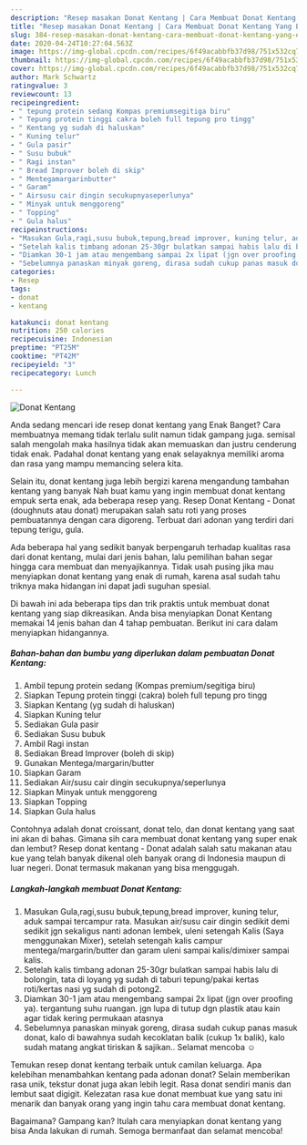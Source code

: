 ```yaml
---
description: "Resep masakan Donat Kentang | Cara Membuat Donat Kentang Yang Enak dan Simpel"
title: "Resep masakan Donat Kentang | Cara Membuat Donat Kentang Yang Enak dan Simpel"
slug: 384-resep-masakan-donat-kentang-cara-membuat-donat-kentang-yang-enak-dan-simpel
date: 2020-04-24T10:27:04.563Z
image: https://img-global.cpcdn.com/recipes/6f49acabbfb37d98/751x532cq70/donat-kentang-foto-resep-utama.jpg
thumbnail: https://img-global.cpcdn.com/recipes/6f49acabbfb37d98/751x532cq70/donat-kentang-foto-resep-utama.jpg
cover: https://img-global.cpcdn.com/recipes/6f49acabbfb37d98/751x532cq70/donat-kentang-foto-resep-utama.jpg
author: Mark Schwartz
ratingvalue: 3
reviewcount: 13
recipeingredient:
- " tepung protein sedang Kompas premiumsegitiga biru"
- " Tepung protein tinggi cakra boleh full tepung pro tingg"
- " Kentang yg sudah di haluskan"
- " Kuning telur"
- " Gula pasir"
- " Susu bubuk"
- " Ragi instan"
- " Bread Improver boleh di skip"
- " Mentegamargarinbutter"
- " Garam"
- " Airsusu cair dingin secukupnyaseperlunya"
- " Minyak untuk menggoreng"
- " Topping"
- " Gula halus"
recipeinstructions:
- "Masukan Gula,ragi,susu bubuk,tepung,bread improver, kuning telur, aduk sampai tercampur rata. Masukan air/susu cair dingin sedikit demi sedikit jgn sekaligus nanti adonan lembek, uleni setengah Kalis (Saya menggunakan Mixer), setelah setengah kalis campur mentega/margarin/butter dan garam uleni sampai kalis/dimixer sampai kalis."
- "Setelah kalis timbang adonan 25-30gr bulatkan sampai habis lalu di bolongin, tata di loyang yg sudah di taburi tepung/pakai kertas roti/kertas nasi yg sudah di potong2."
- "Diamkan 30-1 jam atau mengembang sampai 2x lipat (jgn over proofing ya). tergantung suhu ruangan. jgn lupa di tutup dgn plastik atau kain agar tidak kering permukaan atasnya"
- "Sebelumnya panaskan minyak goreng, dirasa sudah cukup panas masuk donat, kalo di bawahnya sudah kecoklatan balik (cukup 1x balik), kalo sudah matang angkat tiriskan &amp; sajikan.. Selamat mencoba ☺️"
categories:
- Resep
tags:
- donat
- kentang

katakunci: donat kentang 
nutrition: 250 calories
recipecuisine: Indonesian
preptime: "PT25M"
cooktime: "PT42M"
recipeyield: "3"
recipecategory: Lunch

---
```



![Donat Kentang](https://img-global.cpcdn.com/recipes/6f49acabbfb37d98/751x532cq70/donat-kentang-foto-resep-utama.jpg)

Anda sedang mencari ide resep donat kentang yang Enak Banget? Cara membuatnya memang tidak terlalu sulit namun tidak gampang juga. semisal salah mengolah maka hasilnya tidak akan memuaskan dan justru cenderung tidak enak. Padahal donat kentang yang enak selayaknya memiliki aroma dan rasa yang mampu memancing selera kita.

Selain itu, donat kentang juga lebih bergizi karena mengandung tambahan kentang yang banyak Nah buat kamu yang ingin membuat donat kentang empuk serta enak, ada beberapa resep yang. Resep Donat Kentang - Donat (doughnuts atau donat) merupakan salah satu roti yang proses pembuatannya dengan cara digoreng. Terbuat dari adonan yang terdiri dari tepung terigu, gula.

Ada beberapa hal yang sedikit banyak berpengaruh terhadap kualitas rasa dari donat kentang, mulai dari jenis bahan, lalu pemilihan bahan segar hingga cara membuat dan menyajikannya. Tidak usah pusing jika mau menyiapkan donat kentang yang enak di rumah, karena asal sudah tahu triknya maka hidangan ini dapat jadi suguhan spesial.


Di bawah ini ada beberapa tips dan trik praktis untuk membuat donat kentang yang siap dikreasikan. Anda bisa menyiapkan Donat Kentang memakai 14 jenis bahan dan 4 tahap pembuatan. Berikut ini cara dalam menyiapkan hidangannya.

<!--inarticleads1-->

##### Bahan-bahan dan bumbu yang diperlukan dalam pembuatan Donat Kentang:

1. Ambil  tepung protein sedang (Kompas premium/segitiga biru)
1. Siapkan  Tepung protein tinggi (cakra) boleh full tepung pro tingg
1. Siapkan  Kentang (yg sudah di haluskan)
1. Siapkan  Kuning telur
1. Sediakan  Gula pasir
1. Sediakan  Susu bubuk
1. Ambil  Ragi instan
1. Sediakan  Bread Improver (boleh di skip)
1. Gunakan  Mentega/margarin/butter
1. Siapkan  Garam
1. Sediakan  Air/susu cair dingin secukupnya/seperlunya
1. Siapkan  Minyak untuk menggoreng
1. Siapkan  Topping
1. Siapkan  Gula halus


Contohnya adalah donat croissant, donat telo, dan donat kentang yang saat ini akan di bahas. Gimana sih cara membuat donat kentang yang super enak dan lembut? Resep donat kentang - Donat adalah salah satu makanan atau kue yang telah banyak dikenal oleh banyak orang di Indonesia maupun di luar negeri. Donat termasuk makanan yang bisa menggugah. 

<!--inarticleads2-->

##### Langkah-langkah membuat Donat Kentang:

1. Masukan Gula,ragi,susu bubuk,tepung,bread improver, kuning telur, aduk sampai tercampur rata. Masukan air/susu cair dingin sedikit demi sedikit jgn sekaligus nanti adonan lembek, uleni setengah Kalis (Saya menggunakan Mixer), setelah setengah kalis campur mentega/margarin/butter dan garam uleni sampai kalis/dimixer sampai kalis.
1. Setelah kalis timbang adonan 25-30gr bulatkan sampai habis lalu di bolongin, tata di loyang yg sudah di taburi tepung/pakai kertas roti/kertas nasi yg sudah di potong2.
1. Diamkan 30-1 jam atau mengembang sampai 2x lipat (jgn over proofing ya). tergantung suhu ruangan. jgn lupa di tutup dgn plastik atau kain agar tidak kering permukaan atasnya
1. Sebelumnya panaskan minyak goreng, dirasa sudah cukup panas masuk donat, kalo di bawahnya sudah kecoklatan balik (cukup 1x balik), kalo sudah matang angkat tiriskan &amp; sajikan.. Selamat mencoba ☺️


Temukan resep donat kentang terbaik untuk camilan keluarga. Apa kelebihan menambahkan kentang pada adonan donat? Selain memberikan rasa unik, tekstur donat juga akan lebih legit. Rasa donat sendiri manis dan lembut saat digigit. Kelezatan rasa kue donat membuat kue yang satu ini menarik dan banyak orang yang ingin tahu cara membuat donat kentang. 

Bagaimana? Gampang kan? Itulah cara menyiapkan donat kentang yang bisa Anda lakukan di rumah. Semoga bermanfaat dan selamat mencoba!
